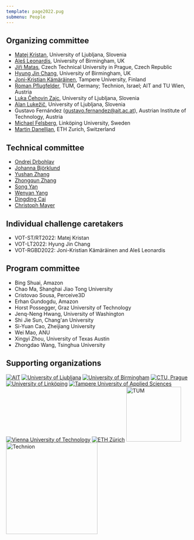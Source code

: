 ```yaml
---
template: page2022.pug
submenu: People
---
```


##  Organizing committee  

-   [Matej Kristan](http://www.vicos.si/People/Matejk), University of
    Ljubljana, Slovenia
-   [Ale&#353; Leonardis](http://www.vicos.si/People/Ales_Leonardis),
    University of Birmingham, UK
-   [Ji&#345;i Matas](http://cmp.felk.cvut.cz/~matas/), Czech Technical
    University in Prague, Czech Republic
-   [Hyung Jin Chang](https://www.cs.bham.ac.uk/~changhj), University of Birmingham, UK
-   [Joni-Kristian Kämäräinen](http://vision.cs.tut.fi/personal/JoniKamarainen/),
    Tampere University, Finland
-   [Roman Pflugfelder](https://cvl.tuwien.ac.at/staff/roman-pflugfelder/),
    TUM, Germany; Technion, Israel; AIT and TU Wien, Austria
-   [Luka &#268;ehovin Zajc](http://www.vicos.si/People/Luka_Cehovin), University of Ljubljana, Slovenia
-   [Alan Luke&#382;i&#269;](http://www.vicos.si/User:Alanl), University of Ljubljana, Slovenia
-   Gustavo Fern&#225;ndez (gustavo.fernandez@ait.ac.at), Austrian Institute of Technology, Austria
-   [Michael Felsberg](http://users.isy.liu.se/cvl/mfe/), Link&ouml;ping
    University, Sweden 
-   [Martin Danelljan](https://martin-danelljan.github.io/), ETH Zurich, Switzerland

## Technical committee

- [Ondrej Drbohlav](https://cmp.felk.cvut.cz/~drbohlav/)
- [Johanna Björklund](https://www.umu.se/en/staff/johanna-bjorklund/)
- [Yushan Zhang](https://liu.se/medarbetare/yuszh17)
- [Zhongqun Zhang](https://zhongqunzhang.github.io/) 
- [Song Yan](mailto:song.yan@tuni.fi)
- [Wenyan Yang](https://www.dsii.fi/wenyanyang)
- [Dingding Cai](https://scholar.google.com/citations?user=rDG33HAAAAAJ)
- [Christoph Mayer](https://2006pmach.github.io/)

## Individual challenge caretakers
 
-   VOT-ST/RT2022: Matej Kristan
-   VOT-LT2022: Hyung Jin Chang
-   VOT-RGBD2022: Joni-Kristian Kämäräinen and Aleš Leonardis

## Program committee

- Bing Shuai, Amazon
- Chao Ma, Shanghai Jiao Tong University
- Cristovao Sousa, Perceive3D
- Erhan Gundogdu, Amazon
- Horst Possegger, Graz University of Technology
- Jenq-Neng Hwang, University of Washington
- Shi Jie Sun, Chang'an University
- Si-Yuan Cao, Zheijiang University
- Wei Mao, ANU
- Xingyi Zhou, University of Texas Austin
- Zhongdao Wang, Tsinghua University
 
## Supporting organizations

<div class="supporters">
<a href="http://www.ait.ac.at/?L=1"><img src="/img/org/logo_ait.png" alt="AIT" ></a>
<a href="http://www.fri.uni-lj.si/en"><img src="/img/org/logo_ljubljana.png" alt="University of Ljubljana"></a>
<a href="http://www.birmingham.ac.uk"><img src="/img/org/logo_birmingham.png" alt="University of Birmingham"></a>
<a href="http://intranet.cvut.cz/en"><img src="/img/org/logo_cvut.png" alt="CTU, Prague"></a>
<a href="http://www.liu.se/?l=en&sc=true"><img src="/img/org/logo_liu.png" alt="University of Link&ouml;ping"></a>
<a href="https://www.tuni.fi/en"><img src="/img/org/logo_tut.png" alt="Tampere University of Applied Sciences"></a>
<a href="https://www.tuwien.at/en/"><img src="/img/org/logo_tuw.gif" alt="Vienna University of Technology"></a>
<a href="https://vision.ee.ethz.ch/"><img src="/img/org/logo_ethz.png" alt="ETH Z&uuml;rich"></a>
<a href="http://www.tum.de/en"><img src="/img/org/logo_tum.png" alt="TUM" width="150"></a>
<a href="http://www.technion.ac.il/en/home-2/"><img src="/img/org/logo_technion.png" alt="Technion" width="250"></a>
</div>

